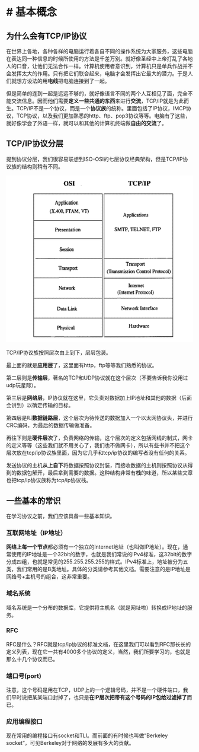 # # 基本概念


## 为什么会有TCP/IP协议


在世界上各地，各种各样的电脑运行着各自不同的操作系统为大家服务，这些电脑在表达同一种信息的时候所使用的方法是千差万别。就好像圣经中上帝打乱了各地人的口音，让他们无法合作一样。计算机使用者意识到，计算机只是单兵作战并不会发挥太大的作用。只有把它们联合起来，电脑才会发挥出它最大的潜力。于是人们就想方设法的用**电线**把电脑连接到了一起。

但是简单的连到一起是远远不够的，就好像语言不同的两个人互相见了面，完全不能交流信息。因而他们需要**定义一些共通的东西**来进行**交流**，TCP/IP就是为此而生。TCP/IP不是一个协议，而是一个**协议族**的统称。里面包括了IP协议，IMCP协议，TCP协议，以及我们更加熟悉的http、ftp、pop3协议等等。电脑有了这些，就好像学会了外语一样，就可以和其他的计算机终端做**自由的交流**了。


## TCP/IP协议分层


提到协议分层，我们很容易联想到ISO-OSI的七层协议经典架构，但是TCP/IP协议族的结构则稍有不同。

![r_iso-osi-tcp-1](src/r_iso-osi-tcp-1.gif)


TCP/IP协议族按照层次由上到下，层层包装。

最上面的就是**应用层**了，这里面有http，ftp等等我们熟悉的协议。

第二层则是**传输层**，著名的TCP和UDP协议就在这个层次（不要告诉我你没用过udp玩星际）。

第三层是**网络层**，IP协议就在这里，它负责对数据加上IP地址和其他的数据（后面会讲到）以确定传输的目标。

第四层是叫**数据链路层**，这个层次为待传送的数据加入一个以太网协议头，并进行CRC编码，为最后的数据传输做准备。

再往下则是**硬件层次**了，负责网络的传输，这个层次的定义包括网线的制式，网卡的定义等等（这些我们就不用关心了，我们也不做网卡），所以有些书并不把这个层次放在tcp/ip协议族里面，因为它几乎和tcp/ip协议的编写者没有任何的关系。

发送协议的主机**从上自下**将数据按照协议封装，而接收数据的主机则按照协议从得到的数据包解开，最后拿到需要的数据。这种结构非常有**栈**的味道，所以某些文章也把tcp/ip协议族称为tcp/ip协议栈。


## 一些基本的常识

在学习协议之前，我们应该具备一些基本知识。

### 互联网地址（IP地址）

**网络上每一个节点**都必须有一个独立的Internet地址（也叫做IP地址）。现在，通常使用的IP地址是一个32bit的数字，也就是我们常说的IPv4标准，这32bit的数字分成四组，也就是常见的255.255.255.255的样式。IPv4标准上，地址被分为五类，我们常用的是B类地址。具体的分类请参考其他文档。需要注意的是IP地址是网络号+主机号的组合，这非常重要。

### 域名系统

域名系统是一个分布的数据库，它提供将主机名（就是网址啦）转换成IP地址的服务。

### RFC

RFC是什么？RFC就是tcp/ip协议的标准文档，在这里我们可以看到RFC那长长的定义列表，现在它一共有4000多个协议的定义，当然，我们所要学习的，也就是那么十几个协议而已。

### 端口号(port)

注意，这个号码是用在TCP，UDP上的一个逻辑号码，并不是一个硬件端口，我们平时说把某某端口封掉了，也只是**在IP层次把带有这个号码的IP包给过滤掉了**而已。

### 应用编程接口

现在常用的编程接口有socket和TLI。而前面的有时候也叫做“Berkeley socket”，可见Berkeley对于网络的发展有多大的贡献。


